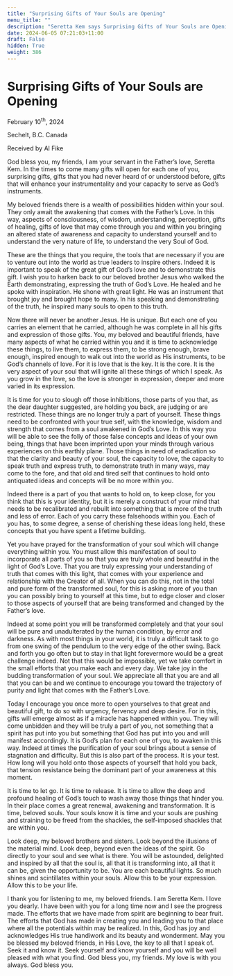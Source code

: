 ```yaml
---
title: "Surprising Gifts of Your Souls are Opening"
menu_title: ""
description: "Seretta Kem says Surprising Gifts of Your Souls are Opening"
date: 2024-06-05 07:21:03+11:00
draft: False
hidden: True
weight: 386
---
```

# Surprising Gifts of Your Souls are Opening 

February 10<sup>th</sup>, 2024

Sechelt, B.C. Canada

Received by Al Fike 



God bless you, my friends, I am your servant in the Father’s love, Seretta Kem. In the times to come many gifts will open for each one of you, surprising gifts, gifts that you had never heard of or understood before, gifts that will enhance your instrumentality and your capacity to serve as God’s instruments. 

My beloved friends there is a wealth of possibilities hidden within your soul. They only await the awakening that comes with the Father’s Love. In this way, aspects of consciousness, of wisdom, understanding, perception, gifts of healing, gifts of love that may come through you and within you bringing an altered state of awareness and capacity to understand yourself and to understand the very nature of life, to understand the very Soul of God.

These are the things that you require, the tools that are necessary if you are to venture out into the world as true leaders to inspire others. Indeed it is important to speak of the great gift of God’s love and to demonstrate this gift. I wish you to harken back to our beloved brother Jesus who walked the Earth demonstrating, expressing the truth of God’s Love. He healed and he spoke with inspiration. He shone with great light. He was an instrument that brought joy and brought hope to many. In his speaking and demonstrating of the truth, he inspired many souls to open to this truth.

Now there will never be another Jesus. He is unique. But each one of you carries an element that he carried, although he was complete in all his gifts and expression of those gifts. You, my beloved and beautiful friends, have many aspects of what he carried within you and it is time to acknowledge these things, to live them, to express them, to be strong enough, brave enough, inspired enough to walk out into the world as His instruments, to be God’s channels of love. For it is love that is the key. It is the core. It is the very aspect of your soul that will ignite all these things of which I speak. As you grow in the love, so the love is stronger in expression, deeper and more varied in its expression. 

It is time for you to slough off those inhibitions, those parts of you that, as the dear daughter suggested, are holding you back, are judging or are restricted. These things are no longer truly a part of yourself. These things need to be confronted with your true self, with the knowledge, wisdom and strength that comes from a soul awakened in God’s Love. In this way you will be able to see the folly of those false concepts and ideas of your own being, things that have been imprinted upon your minds through various experiences on this earthly plane. Those things in need of eradication so that the clarity and beauty of your soul, the capacity to love, the capacity to speak truth and express truth, to demonstrate truth in many ways, may come to the fore, and that old and tired self that continues to hold onto antiquated ideas and concepts will be no more within you.

Indeed there is a part of you that wants to hold on, to keep close, for you think that this is your identity, but it is merely a construct of your mind that needs to be recalibrated and rebuilt into something that is more of the truth and less of error. Each of you carry these falsehoods within you. Each of you has, to some degree, a sense of cherishing these ideas long held, these concepts that you have spent a lifetime building. 

Yet you have prayed for the transformation of your soul which will change everything within you. You must allow this manifestation of soul to incorporate all parts of you so that you are truly whole and beautiful in the light of God’s Love. That you are truly expressing your understanding of truth that comes with this light, that comes with your experience and relationship with the Creator of all. When you can do this, not in the total and pure form of the transformed soul, for this is asking more of you than you can possibly bring to yourself at this time, but to edge closer and closer to those aspects of yourself that are being transformed and changed by the Father’s love.

Indeed at some point you will be transformed completely and that your soul will be pure and unadulterated by the human condition, by error and darkness. As with most things in your world, it is truly a difficult task to go from one swing of the pendulum to the very edge of the other swing. Back and forth you go often but to stay in that light forevermore would be a great challenge indeed. Not that this would be impossible, yet we take comfort in the small efforts that you make each and every day. We take joy in the budding transformation of your soul. We appreciate all that you are and all that you can be and we continue to encourage you toward the trajectory of purity and light that comes with the Father’s Love.

Today I encourage you once more to open yourselves to that great and beautiful gift, to do so with urgency, fervency and deep desire. For in this, gifts will emerge almost as if a miracle has happened within you. They will come unbidden and they will be truly a part of you, not something that a spirit has put into you but something that God has put into you and will manifest accordingly. It is God’s plan for each one of you, to awaken in this way. Indeed at times the purification of your soul brings about a sense of stagnation and difficulty. But this is also part of the process. It is your test. How long will you hold onto those aspects of yourself that hold you back, that tension resistance being the dominant part of your awareness at this moment. 

It is time to let go. It is time to release. It is time to allow the deep and profound healing of God’s touch to wash away those things that hinder you. In their place comes a great renewal, awakening and transformation. It is time, beloved souls. Your souls know it is time and your souls are pushing and straining to be freed from the shackles, the self-imposed shackles that are within you.

Look deep, my beloved brothers and sisters. Look beyond the illusions of the material mind. Look deep, beyond even the ideas of the spirit. Go directly to your soul and see what is there. You will be astounded, delighted and inspired by all that the soul is, all that it is transforming into, all that it can be, given the opportunity to be. You are each beautiful lights. So much shines and scintillates within your souls. Allow this to be your expression. Allow this to be your life. 

I thank you for listening to me, my beloved friends. I am Seretta Kem. I love you dearly. I have been with you for a long time now and I see the progress made. The efforts that we have made from spirit are beginning to bear fruit. The efforts that God has made in creating you and leading you to that place where all the potentials within may be realized. In this, God has joy and acknowledges His true handiwork and its beauty and wonderment. May you be blessed my beloved friends, in His Love, the key to all that I speak of. Seek it and know it. Seek yourself and know yourself and you will be well pleased with what you find. God bless you, my friends. My love is with you always. God bless you.